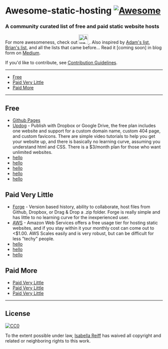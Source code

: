 # Awesome-static-hosting [![Awesome](https://awesome.re/badge.svg)](https://awesome.re)
### A community curated list of free and paid static website hosts
For more awesomeness, check out <a href="https://github.com/sindresorhus/awesome">
  <img src="https://cdn.rawgit.com/sindresorhus/awesome/master/media/logo.svg" alt="Awesome" width="30px">
</a>.  Also inspired by [Adam's list](https://github.com/agarrharr), [Brian's list](https://github.com/b-long), and all the lists that came before...  Read it [coming soon] in blog form on [Medium](https://medium.com).

If you'd like to contribute, see [Contribution Guidelines](https://github.com/isabellareiff/awesome-static-hosting/blob/master/contributing.md).

---
- [Free](#free)
- [Paid Very Little](#paid-very-little)
- [Paid More](#paid-more)
---

## Free
- [Github Pages](hithere)
- [Updog](https://updog.co/) - Publish with Dropbox or Google Drive, the free plan includes one website and support for a custom domain name, custom 404 page, and custom favicons. There are simple video tutorials to help you get your website up, and there is basically no learning curve, assuming you understand html and CSS. There is a $3/month plan for those who want unlimited websites.
- [hello](hithere)
- [hello](hithere)
- [hello](hithere)
- [hello](hithere)
- [hello](hithere)

## Paid Very Little
- [Forge](https://getforge.com/) - Version based history, ability to collaborate, host files from Github, Dropbox, or Drag & Drop a .zip folder. Forge is really simple and has little to no learning curve for the inexperienced user.
- [AWS](https://aws.amazon.com/getting-started/projects/host-static-website/services-costs/) - Amazon Web Services offers a free usage tier for hosting static websites, and if you stay within it your monthly cost can come out to <$1.00. AWS Scales easily and is very robust, but can be difficult for less "techy" people.
- [hello](hithere)
- [hello](hithere)
- [hello](hithere)

## Paid More
- [Paid Very Little](#paid-very-little)
- [Paid Very Little](#paid-very-little)
- [Paid Very Little](#paid-very-little)

---

## License

[![CC0](http://i.creativecommons.org/p/zero/1.0/88x31.png)](http://creativecommons.org/publicdomain/zero/1.0/)

To the extent possible under law, [Isabella Reiff](https://isabellareiff.com/) has waived all copyright and related or neighboring rights to this work.
